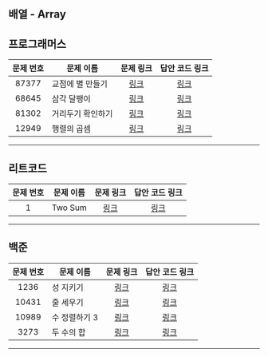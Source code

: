 ## 배열 - Array

프로그래머스
----------
| 문제 번호 | 문제 이름 | 문제 링크 | 답안 코드 링크 |
|:---:|---|:---:|:---:|
| 87377 | 교점에 별 만들기 | [링크](https://school.programmers.co.kr/learn/courses/30/lessons/87377) | [링크](https://github.com/nicky-day/CodingTest/blob/main/src/main/java/org/example/array/programmers/001-%EA%B5%90%EC%A0%90%EC%97%90_%EB%B3%84_%EB%A7%8C%EB%93%A4%EA%B8%B0.java) |
| 68645 | 삼각 달팽이 | [링크](https://school.programmers.co.kr/learn/courses/30/lessons/68645) | [링크](https://github.com/nicky-day/CodingTest/blob/main/src/main/java/org/example/array/programmers/002-%EC%82%BC%EA%B0%81_%EB%8B%AC%ED%8C%BD%EC%9D%B4.java) |
| 81302 | 거리두기 확인하기 | [링크](https://school.programmers.co.kr/learn/courses/30/lessons/81302) | [링크](https://github.com/nicky-day/CodingTest/blob/main/src/main/java/org/example/array/programmers/003-%EA%B1%B0%EB%A6%AC%EB%91%90%EA%B8%B0_%ED%99%95%EC%9D%B8%ED%95%98%EA%B8%B0.java) |
| 12949 | 행렬의 곱셈 | [링크](https://school.programmers.co.kr/learn/courses/30/lessons/12949) | [링크](https://github.com/nicky-day/CodingTest/blob/main/src/main/java/org/example/array/programmers/004-%ED%96%89%EB%A0%AC%EC%9D%98_%EA%B3%B1%EC%85%88.java) |
----------

리트코드
----------
| 문제 번호 | 문제 이름 | 문제 링크 | 답안 코드 링크 |
|:-----:|---|:---:|:---:|
|   1   | Two Sum | [링크](https://leetcode.com/problems/two-sum/) | [링크](https://github.com/nicky-day/CodingTest/blob/main/src/main/java/org/example/array/leetcode/001-Two_Sum.java) |
----------

백준
----------
| 문제 번호 | 문제 이름 | 문제 링크 | 답안 코드 링크 |
|:---:|---|:---:|:---:|
| 1236 | 성 지키기 | [링크](https://www.acmicpc.net/problem/1236) | [링크](https://github.com/nicky-day/CodingTest/blob/main/src/main/java/org/example/array/boj/001-%EC%84%B1_%EC%A7%80%ED%82%A4%EA%B8%B0.java) |
| 10431 | 줄 세우기 | [링크](https://www.acmicpc.net/problem/10431) | [링크](https://github.com/nicky-day/CodingTest/blob/main/src/main/java/org/example/array/boj/002-%EC%A4%84_%EC%84%B8%EC%9A%B0%EA%B8%B0.java) |
| 10989 | 수 정렬하기 3 | [링크](https://www.acmicpc.net/problem/10989) | [링크](https://github.com/nicky-day/CodingTest/blob/main/src/main/java/org/example/array/boj/003-%EC%88%98_%EC%A0%95%EB%A0%AC%ED%95%98%EA%B8%B0_3.java) |
| 3273 | 두 수의 합 | [링크](https://www.acmicpc.net/problem/3273) | [링크](https://github.com/nicky-day/CodingTest/blob/main/src/main/java/org/example/array/boj/004-%EB%91%90_%EC%88%98%EC%9D%98_%ED%95%A9.java) |
----------
